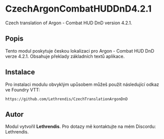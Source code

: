 
# CzechArgonCombatHUDDnD4.2.1

Czech translation of Argon - Combat HUD DnD version 4.2.1.

## Popis
Tento modul poskytuje českou lokalizaci pro Argon - Combat HUD DnD verze 4.2.1. Obsahuje překlady základních textů aplikace.

## Instalace
Pro instalaci modulu obvyklým upůsobem můžeš použít následující odkaz ve Foundry VTT:

```
https://github.com/Lethrendis/CzechTranslationArgonDnD
```

## Autor
Modul vytvořil **Lethrendis**. Pro dotazy mě kontaktujte na mém Discordu: Lethrendis.
